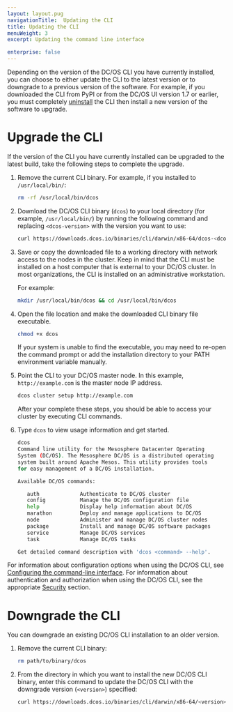 ```yaml
---
layout: layout.pug
navigationTitle:  Updating the CLI
title: Updating the CLI
menuWeight: 3
excerpt: Updating the command line interface

enterprise: false
---
```


Depending on the version of the DC/OS CLI you have currently installed, you can choose to either update the CLI to the latest version or to downgrade to a previous version of the software. For example, if you downloaded the CLI from PyPI or from the DC/OS UI version 1.7 or earlier, you must completely <a href="/1.12/cli/uninstall/">uninstall</a> the CLI then install a new version of the software to upgrade.

# <a name="upgrade"></a>Upgrade the CLI

If the version of the CLI you have currently installed can be upgraded to the latest build, take the following steps to complete the upgrade.

1. Remove the current CLI binary. For example, if you installed to `/usr/local/bin/`:

    ```bash
    rm -rf /usr/local/bin/dcos
    ```

1. Download the DC/OS CLI binary (`dcos`) to your local directory (for example, `/usr/local/bin/`) by running the following command and replacing `<dcos-version>` with the version you want to use:

    ```bash
    curl https://downloads.dcos.io/binaries/cli/darwin/x86-64/dcos-<dcos-version>/dcos
    ```

1. Save or copy the downloaded file to a working directory with network access to the nodes in the cluster. 
    Keep in mind that the CLI must be installed on a host computer that is external to your DC/OS cluster. In most organizations, the CLI is installed on an administrative workstation.

    For example:

    ```bash
    mkdir /usr/local/bin/dcos && cd /usr/local/bin/dcos
    ```

1. Open the file location and make the downloaded CLI binary file executable.

    ```bash
    chmod +x dcos
    ```

    If your system is unable to find the executable, you may need to re-open the command prompt or add the installation directory to your PATH environment variable manually.

1. Point the CLI to your DC/OS master node. In this example, `http://example.com` is the master node IP address.

    ```bash
    dcos cluster setup http://example.com
    ```

    After your complete these steps, you should be able to access your cluster by executing CLI commands.
    
1. Type `dcos` to view usage information and get started.

    ```bash
    dcos
    Command line utility for the Mesosphere Datacenter Operating
    System (DC/OS). The Mesosphere DC/OS is a distributed operating
    system built around Apache Mesos. This utility provides tools
    for easy management of a DC/OS installation.

    Available DC/OS commands:

       auth           	Authenticate to DC/OS cluster
       config         	Manage the DC/OS configuration file
       help           	Display help information about DC/OS
       marathon       	Deploy and manage applications to DC/OS
       node           	Administer and manage DC/OS cluster nodes
       package        	Install and manage DC/OS software packages
       service        	Manage DC/OS services
       task           	Manage DC/OS tasks

    Get detailed command description with 'dcos <command> --help'.
    ```

For information about configuration options when using the DC/OS CLI, see [Configuring the command-line interface](/1.12/cli/configure/). For information about authentication and authorization when using the DC/OS CLI, see the appropriate [Security](/1.12/security/) section.
    
# <a name="downgrade"></a>Downgrade the CLI

You can downgrade an existing DC/OS CLI installation to an older version.

1. Remove the current CLI binary:

    ```bash
    rm path/to/binary/dcos
    ```

1. From the directory in which you want to install the new DC/OS CLI binary, enter this command to update the DC/OS CLI with the downgrade version (`<version>`) specified:

    ```bash
    curl https://downloads.dcos.io/binaries/cli/darwin/x86-64/<version>/dcos
    ```